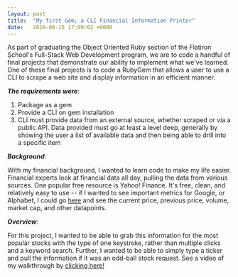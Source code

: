 ```yaml
---
layout: post
title:  "My first Gem; a CLI Financial Information Printer"
date:   2016-06-15 17:09:02 +0000
---
```



As part of graduating the Object Oriented Ruby section of the Flatiron School's Full-Stack Web Development program, we are to code a handful of final projects that demonstrate our ability to implement what we've learned. One of these final projects is to code a RubyGem that allows a user to use a CLI to scrape a web site and display information in an efficient manner.

***The requirements were***:

1. Package as a gem
2. Provide a CLI on gem installation
3. CLI must provide data from an external source, whether scraped or via a public API. Data provided must go at least a level deep, generally by showing the user a list of available data and then being able to drill into a specific item

***Background***:

With my financial background, I wanted to learn code to make my life easier. Financial experts look at financial data all day, pulling the data from various sources. One popular free resource is Yahoo! Finance. It's free, clean, and relatively easy to use -- if I wanted to see important metrics for Google, or Alphabet, I could go [here](http://finance.yahoo.com/q?s=goog&ql=1) and see the current price, previous price, volume, market cap, and other datapoints.

***Overview***:

For this project, I wanted to be able to grab this information for the most popular stocks with the type of one keystroke, rather than multiple clicks and a keyword search. Further, I wanted to be able to simply type a ticker and pull the information if it was an odd-ball stock request. See a video of my walkthrough by [clicking here!](https://www.youtube.com/watch?v=XbFor8PukJQ) 



